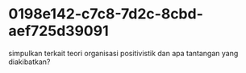 # 0198e142-c7c8-7d2c-8cbd-aef725d39091
simpulkan terkait teori organisasi positivistik dan apa tantangan yang diakibatkan?

